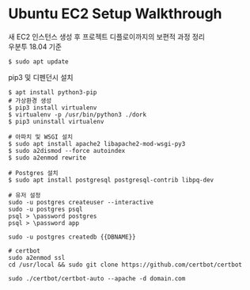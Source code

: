 # Ubuntu EC2 Setup Walkthrough

새 EC2 인스턴스 생성 후 프로젝트 디플로이까지의 보편적 과정 정리   
우분투 18.04 기준

```
$ sudo apt update
```

pip3 및 디펜던시 설치
```
$ apt install python3-pip
# 가상환경 생성
$ pip3 install virtualenv
$ virtualenv -p /usr/bin/python3 ./dork
$ pip3 uninstall virtualenv

# 아파치 및 WSGI 설치
$ sudo apt install apache2 libapache2-mod-wsgi-py3
$ sudo a2dismod --force autoindex
$ sudo a2enmod rewrite

# Postgres 설치
$ sudo apt install postgresql postgresql-contrib libpq-dev

# 유저 설정
sudo -u postgres createuser --interactive
sudo -u postgres psql
psql > \password postgres
psql > \password app

sudo -u postgres createdb {{DBNAME}}

# certbot
sudo a2enmod ssl
cd /usr/local && sudo git clone https://github.com/certbot/certbot

sudo ./certbot/certbot-auto --apache -d domain.com
```
